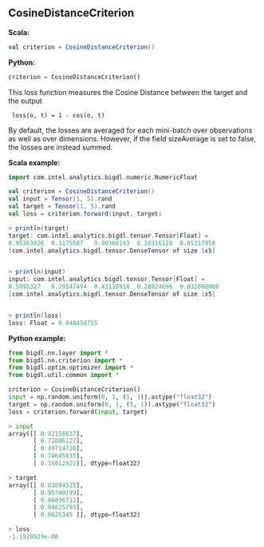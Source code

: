 ## CosineDistanceCriterion ##

**Scala:**
```scala
val criterion = CosineDistanceCriterion()
```
**Python:**
```python
criterion = CosineDistanceCriterion()
```

 This loss function measures the Cosine Distance between the target and the output
``` 
 loss(o, t) = 1 - cos(o, t)
```
 By default, the losses are averaged for each mini-batch over observations as well as over
 dimensions. However, if the field sizeAverage is set to false, the losses are instead summed.

**Scala example:**
```scala
import com.intel.analytics.bigdl.numeric.NumericFloat

val criterion = CosineDistanceCriterion()
val input = Tensor(1, 5).rand
val target = Tensor(1, 5).rand
val loss = criterion.forward(input, target)

> println(target)
target: com.intel.analytics.bigdl.tensor.Tensor[Float] =
0.95363826	0.3175587	0.90366143	0.10316128	0.05317958
[com.intel.analytics.bigdl.tensor.DenseTensor of size 1x5]


> println(input)
input: com.intel.analytics.bigdl.tensor.Tensor[Float] =
0.5895327	0.20547494	0.43118918	0.28824696	0.032088008
[com.intel.analytics.bigdl.tensor.DenseTensor of size 1x5]


> println(loss)
loss: Float = 0.048458755

```

**Python example:**
```python
from bigdl.nn.layer import *
from bigdl.nn.criterion import *
from bigdl.optim.optimizer import *
from bigdl.util.common import *

criterion = CosineDistanceCriterion()
input = np.random.uniform(0, 1, (5, 1)).astype("float32")
target = np.random.uniform(0, 1, (5, 1)).astype("float32")
loss = criterion.forward(input, target)

> input
array([[ 0.92156637],
       [ 0.72886127],
       [ 0.49714726],
       [ 0.74645835],
       [ 0.16812921]], dtype=float32)

> target 
array([[ 0.83094525],
       [ 0.95740199],
       [ 0.86036712],
       [ 0.84625793],
       [ 0.0625345 ]], dtype=float32)

> loss
-1.1920929e-08

```
